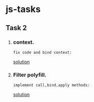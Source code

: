 # js-tasks

## Task 2

1.  ### context.

        fix code and bind context:

    [solution](https://codepen.io/PapokMIkita/pen/OJxXwjJ)</br>

2.  ### Filter polyfill.

        implement call,bind,apply methods:

    [solution](https://codepen.io/PapokMIkita/pen/RwLRBjm?editors=1111)</br>
